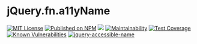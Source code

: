 # jQuery.fn.a11yName

[![MIT License](http://img.shields.io/badge/license-MIT-blue.svg?style=flat)](LICENSE) [![Published on NPM](https://img.shields.io/npm/v/jquery-accessible-name.svg)](https://www.npmjs.com/package/@heppokofrontend/jquery-accessible-name) [![](https://data.jsdelivr.com/v1/package/npm/@heppokofrontend/jquery-accessible-name/badge)](https://www.jsdelivr.com/package/npm/@heppokofrontend/jquery-accessible-name) [![Maintainability](https://api.codeclimate.com/v1/badges/49aacee2d65e23198462/maintainability)](https://codeclimate.com/github/heppokofrontend/jquery-accessible-name/maintainability) [![Test Coverage](https://api.codeclimate.com/v1/badges/49aacee2d65e23198462/test_coverage)](https://codeclimate.com/github/heppokofrontend/jquery-accessible-name/test_coverage) [![Known Vulnerabilities](https://snyk.io/package/npm/@heppokofrontend/jquery-accessible-name/badge.svg)](https://snyk.io/package/npm/@heppokofrontend/jquery-accessible-name)
 [![jquery-accessible-name](https://snyk.io/advisor/npm-package/@heppokofrontend/jquery-accessible-name/badge.svg)](https://snyk.io/advisor/npm-package/@heppokofrontend/jquery-accessible-name)
